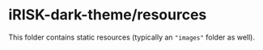 # iRISK-dark-theme/resources

This folder contains static resources (typically an `"images"` folder as well).
